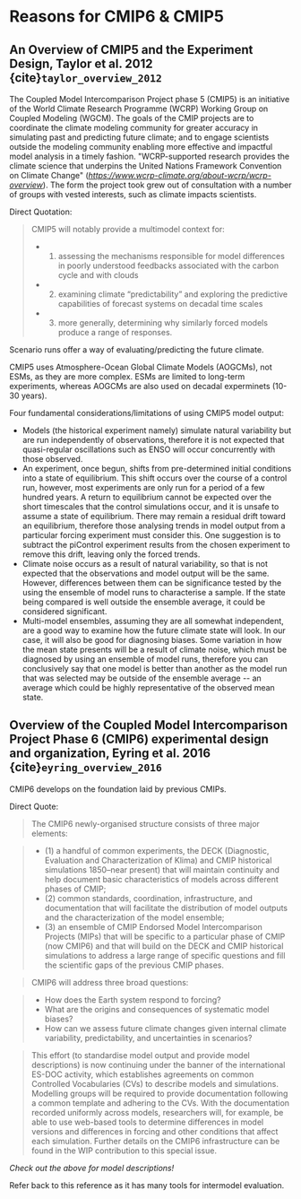 # Reasons for CMIP6 & CMIP5

## An Overview of CMIP5 and the Experiment Design, Taylor et al. 2012 {cite}`taylor_overview_2012`

The Coupled Model Intercomparison Project phase 5 (CMIP5) is an initiative of the World Climate Research Programme (WCRP) Working Group on Coupled Modeling (WGCM). The goals of the CMIP projects are to coordinate the climate modeling community for greater accuracy in simulating past and predicting future climate; and to engage scientists outside the modeling community enabling more effective and impactful model analysis in a timely fashion. "WCRP-supported research provides the climate science that underpins the United Nations Framework Convention on Climate Change" (_https://www.wcrp-climate.org/about-wcrp/wcrp-overview_). The form the project took grew out of consultation with a number of groups with vested interests, such as climate impacts scientists. 

Direct Quotation:

> CMIP5 will notably provide a multimodel context for:
> 
> - 1) assessing the mechanisms responsible for model differences in poorly understood feedbacks associated with the carbon cycle and with clouds
> - 2) examining climate “predictability” and exploring the predictive capabilities of forecast systems on decadal time scales
> - 3) more generally, determining why similarly forced models produce a range of responses.

Scenario runs offer a way of evaluating/predicting the future climate. 

CMIP5 uses Atmosphere-Ocean Global Climate Models (AOGCMs), not ESMs, as they are more complex. ESMs are limited to long-term experiments, whereas AOGCMs are also used on decadal experminets (10-30 years).

Four fundamental considerations/limitations of using CMIP5 model output:

- Models (the historical experiment namely) simulate natural variability but are run independently of observations, therefore it is not expected that quasi-regular oscillations such as ENSO will occur concurrently with those observed.
- An experiment, once begun, shifts from pre-determined initial conditions into a state of equilibrium. This shift occurs over the course of a control run, however, most experiments are only run for a period of a few hundred years. A return to equilibrium cannot be expected over the short timescales that the control simulations occur, and it is unsafe to assume a state of equilibrium. There may remain a residual drift toward an equilibrium, therefore those analysing trends in model output from a particular forcing experiment must consider this. One suggestion is to subtract the piControl experiment results from the chosen experiment to remove this drift, leaving only the forced trends.
- Climate noise occurs as a result of natural variability, so that is not expected that the observations and model output will be the same. However, differences between them can be significance tested by the using the ensemble of model runs to characterise a sample. If the state being compared is well outside the ensemble average, it could be considered significant.
- Multi-model ensembles, assuming they are all somewhat independent, are a good way to examine how the future climate state will look. In our case, it will also be good for diagnosing biases. Some variation in how the mean state presents will be a result of climate noise, which must be diagnosed by using an ensemble of model runs, therefore you can conclusively say that one model is better than another as the model run that was selected may be outside of the ensemble average -- an average which could be highly representative of the observed mean state.


## Overview of the Coupled Model Intercomparison Project Phase 6 (CMIP6) experimental design and organization, Eyring et al. 2016 {cite}`eyring_overview_2016`

CMIP6 develops on the foundation laid by previous CMIPs.

Direct Quote:

> The CMIP6 newly-organised structure consists of three major elements:

> - (1) a handful of common experiments, the DECK (Diagnostic, Evaluation and Characterization of Klima) and CMIP historical simulations 1850–near present) that will maintain continuity and help document basic characteristics of models across different phases of CMIP; 
> - (2) common standards, coordination, infrastructure, and documentation that will facilitate the distribution of model outputs and the  characterization of the model ensemble;
> - (3) an ensemble of CMIP Endorsed Model Intercomparison Projects (MIPs) that will be specific to a particular phase of CMIP (now CMIP6) and
that will build on the DECK and CMIP historical simulations to address a large range of specific questions and fill the scientific gaps of the previous CMIP phases.

> CMIP6 will address three broad questions:

> - How does the Earth system respond to forcing?
> - What are the origins and consequences of systematic model biases?
> - How can we assess future climate changes given internal climate variability, predictability, and uncertainties in scenarios?

> This effort (to standardise model output and provide model descriptions) is now continuing under the banner of the
international ES-DOC activity, which establishes agreements
on common Controlled Vocabularies (CVs) to describe models and simulations. Modelling groups will be required to
provide documentation following a common template and
adhering to the CVs. With the documentation recorded uniformly across models, researchers will, for example, be able
to use web-based tools to determine differences in model versions and differences in forcing and other conditions that affect each simulation. Further details on the CMIP6 infrastructure can be found in the WIP contribution to this special
issue.

_Check out the above for model descriptions!_

Refer back to this reference as it has many tools for intermodel evaluation.
